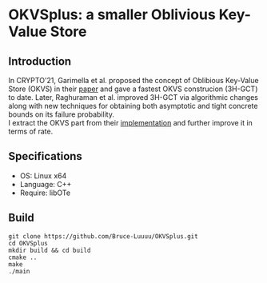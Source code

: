 # OKVSplus: a smaller Oblivious Key-Value Store

## Introduction
In CRYPTO'21, Garimella et al. proposed the concept of Oblibious Key-Value Store (OKVS) in their [paper](https://eprint.iacr.org/2021/883) and gave a fastest OKVS construcion (3H-GCT) to date. Later, Raghuraman et al. improved 3H-GCT via algorithmic changes along with new techniques for obtaining both
asymptotic and tight concrete bounds on its failure probability.<br>
I extract the OKVS part from their [implementation](https://github.com/Visa-Research/volepsi) and further improve it in terms of rate.

## Specifications
- OS: Linux x64
- Language: C++
- Require: libOTe


## Build
```shell
git clone https://github.com/Bruce-Luuuu/OKVSplus.git
cd OKVSplus
mkdir build && cd build
cmake ..
make
./main
```

